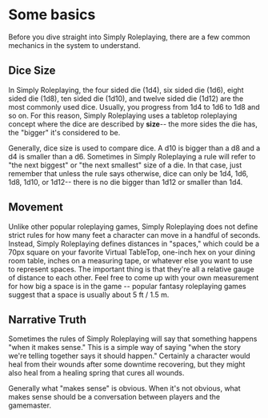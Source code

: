 # Some basics

Before you dive straight into Simply Roleplaying, there are a few common mechanics in the system to understand.

## Dice Size

In Simply Roleplaying, the four sided die (1d4), six sided die (1d6), eight sided die (1d8), ten sided die (1d10), and twelve sided die (1d12) are the most commonly used dice. Usually, you progress from 1d4 to 1d6 to 1d8 and so on. For this reason, Simply Roleplaying uses a tabletop roleplaying concept where the dice are described by **size**-- the more sides the die has, the "bigger" it's considered to be.

Generally, dice size is used to compare dice. A d10 is bigger than a d8 and a d4 is smaller than a d6. Sometimes in Simply Roleplaying a rule will refer to "the next biggest"  or "the next smallest" size of a die. In that case, just remember that unless the rule says otherwise, dice can only be 1d4, 1d6, 1d8, 1d10, or 1d12-- there is no die bigger than 1d12 or smaller than 1d4.

## Movement

Unlike other popular roleplaying games, Simply Roleplaying does not define strict rules for how many feet a character can move in a handful of seconds. Instead, Simply Roleplaying defines distances in "spaces," which could be a 70px square on your favorite Virtual TableTop, one-inch hex on your dining room table, inches on a measuring tape, or whatever else you want to use to represent spaces. The important thing is that they're all a relative gauge of distance to each other. Feel free to come up with your own measurement for how big a space is in the game -- popular fantasy roleplaying games suggest that a space is usually about 5 ft / 1.5 m.

## Narrative Truth

Sometimes the rules of Simply Roleplaying will say that something happens "when it makes sense." This is a simple way of saying "when the story we're telling together says it should happen." Certainly a character would heal from their wounds after some downtime recovering, but they might also heal from a healing spring that cures all wounds.

Generally what "makes sense" is obvious. When it's not obvious, what makes sense should be a conversation between players and the gamemaster.

